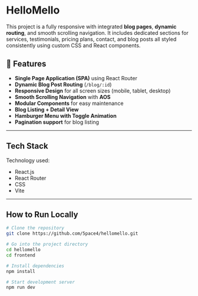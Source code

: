 # HelloMello

This project is a fully responsive with integrated **blog pages**, **dynamic routing**, and smooth scrolling navigation. It includes dedicated sections for services, testimonials, pricing plans, contact, and blog posts all styled consistently using custom CSS and React components.

## 🚀 Features

- **Single Page Application (SPA)** using React Router
- **Dynamic Blog Post Routing** (`/blog/:id`)
- **Responsive Design** for all screen sizes (mobile, tablet, desktop)
- **Smooth Scrolling Navigation** with **AOS**
- **Modular Components** for easy maintenance
- **Blog Listing + Detail View**
- **Hamburger Menu with Toggle Animation**
- **Pagination support** for blog listing

---

## Tech Stack

Technology used:

- React.js
- React Router
- CSS
- Vite

---

## How to Run Locally

```bash
# Clone the repository
git clone https://github.com/5pace4/hellomello.git

# Go into the project directory
cd hellomello
cd frontend

# Install dependencies
npm install

# Start development server
npm run dev
```
